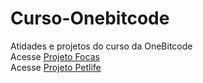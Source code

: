 # Curso-Onebitcode
 Atidades e projetos do curso da OneBitcode<br>
Acesse <a href="https://erick-caua.github.io/Curso-Onebitcode/exercicios css/projetoFinal" target="_blank">Projeto Focas</a><br>
Acesse <a href="https://erick-caua.github.io/Curso-Onebitcode/projeto-petlife/" target="_blank">Projeto Petlife</a><br>
